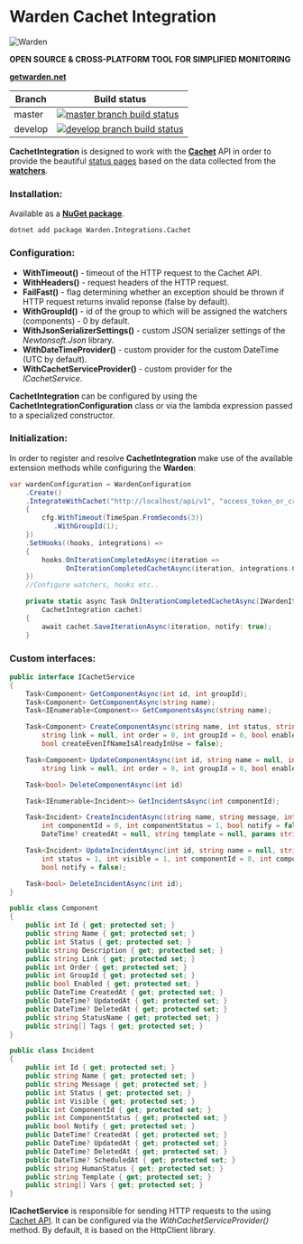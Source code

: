 # Warden Cachet Integration

![Warden](http://spetz.github.io/img/warden_logo.png)

**OPEN SOURCE & CROSS-PLATFORM TOOL FOR SIMPLIFIED MONITORING**

**[getwarden.net](http://getwarden.net)**

|Branch             |Build status                                                  
|-------------------|-----------------------------------------------------
|master             |[![master branch build status](https://api.travis-ci.org/warden-stack/Warden.Integrations.Cachet.svg?branch=master)](https://travis-ci.org/warden-stack/Warden.Integrations.Cachet)
|develop            |[![develop branch build status](https://api.travis-ci.org/warden-stack/Warden.Integrations.Cachet.svg?branch=develop)](https://travis-ci.org/warden-stack/Warden.Integrations.Cachet/branches)

**CachetIntegration** is designed to work with the **[Cachet](https://Cachet.com)** API in order to provide the beautiful [status pages](https://demo.cachethq.io) based on the data collected from the **[watchers](https://github.com/warden-stack/Warden/wiki/Watcher)**.

### Installation:

Available as a **[NuGet package](https://www.nuget.org/packages/Warden.Integrations.Cachet)**. 
```
dotnet add package Warden.Integrations.Cachet
```

### Configuration:

 - **WithTimeout()** - timeout of the HTTP request to the Cachet API.
 - **WithHeaders()** - request headers of the HTTP request.
 - **FailFast()** - flag determining whether an exception should be thrown if HTTP request returns invalid reponse (false by default).
 - **WithGroupId()** - id of the group to which will be assigned the watchers (components) - 0 by default.
 - **WithJsonSerializerSettings()** -  custom JSON serializer settings of the _Newtonsoft.Json_ library.
 - **WithDateTimeProvider()** - custom provider for the custom DateTime (UTC by default).
 - **WithCachetServiceProvider()** -  custom provider for the _ICachetService_.

**CachetIntegration** can be configured by using the **CachetIntegrationConfiguration** class or via the lambda expression passed to a specialized constructor. 

### Initialization:

In order to register and resolve **CachetIntegration** make use of the available extension methods while configuring the **Warden**:

```csharp
var wardenConfiguration = WardenConfiguration
    .Create()
    .IntegrateWithCachet("http://localhost/api/v1", "access_token_or_credentials"), cfg =>
    {
        cfg.WithTimeout(TimeSpan.FromSeconds(3))
           .WithGroupId(1);
    })
    .SetHooks((hooks, integrations) =>
    {
        hooks.OnIterationCompletedAsync(iteration => 
              OnIterationCompletedCachetAsync(iteration, integrations.Cachet()))
    })
    //Configure watchers, hooks etc..

    private static async Task OnIterationCompletedCachetAsync(IWardenIteration iteration,
        CachetIntegration cachet)
    {
        await cachet.SaveIterationAsync(iteration, notify: true);
    }
```

### Custom interfaces:
```csharp
public interface ICachetService
{
    Task<Component> GetComponentAsync(int id, int groupId);
    Task<Component> GetComponentAsync(string name);
    Task<IEnumerable<Component>> GetComponentsAsync(string name);

    Task<Component> CreateComponentAsync(string name, int status, string description = null,
        string link = null, int order = 0, int groupId = 0, bool enabled = true,
        bool createEvenIfNameIsAlreadyInUse = false);

    Task<Component> UpdateComponentAsync(int id, string name = null, int status = 1,
        string link = null, int order = 0, int groupId = 0, bool enabled = true);

    Task<bool> DeleteComponentAsync(int id)

    Task<IEnumerable<Incident>> GetIncidentsAsync(int componentId);

    Task<Incident> CreateIncidentAsync(string name, string message, int status, int visible = 1,
        int componentId = 0, int componentStatus = 1, bool notify = false,
        DateTime? createdAt = null, string template = null, params string[] vars);

    Task<Incident> UpdateIncidentAsync(int id, string name = null, string message = null,
        int status = 1, int visible = 1, int componentId = 0, int componentStatus = 1,
        bool notify = false);

    Task<bool> DeleteIncidentAsync(int id);
}

public class Component
{
    public int Id { get; protected set; }
    public string Name { get; protected set; }
    public int Status { get; protected set; }
    public string Description { get; protected set; }
    public string Link { get; protected set; }
    public int Order { get; protected set; }
    public int GroupId { get; protected set; }
    public bool Enabled { get; protected set; }
    public DateTime CreatedAt { get; protected set; }
    public DateTime? UpdatedAt { get; protected set; }
    public DateTime? DeletedAt { get; protected set; }
    public string StatusName { get; protected set; }
    public string[] Tags { get; protected set; }
}

public class Incident
{
    public int Id { get; protected set; }
    public string Name { get; protected set; }
    public string Message { get; protected set; }
    public int Status { get; protected set; }
    public int Visible { get; protected set; }
    public int ComponentId { get; protected set; }
    public int ComponentStatus { get; protected set; }
    public bool Notify { get; protected set; }
    public DateTime? CreatedAt { get; protected set; }
    public DateTime? UpdatedAt { get; protected set; }
    public DateTime? DeletedAt { get; protected set; }
    public DateTime? ScheduledAt { get; protected set; }
    public string HumanStatus { get; protected set; }
    public string Template { get; protected set; }
    public string[] Vars { get; protected set; }
}
```

**ICachetService** is responsible for sending HTTP requests to the using [Cachet API](https://docs.cachethq.io). It can be configured via the *WithCachetServiceProvider()* method. By default, it is based on the HttpClient library.
